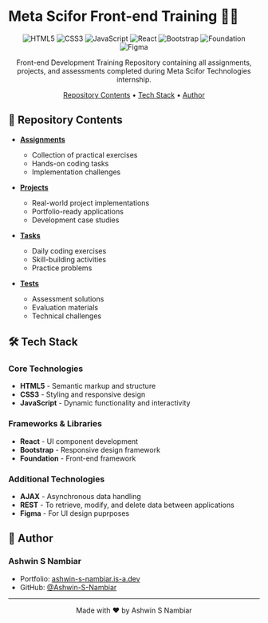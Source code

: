 # Meta Scifor Front-end Training 👨‍💻

<div align="center">

![HTML5](https://img.shields.io/badge/HTML5-E34F26?style=for-the-badge&logo=html5&logoColor=white)
![CSS3](https://img.shields.io/badge/CSS3-1572B6?style=for-the-badge&logo=css3&logoColor=white)
![JavaScript](https://img.shields.io/badge/JavaScript-F7DF1E?style=for-the-badge&logo=javascript&logoColor=black)
![React](https://img.shields.io/badge/React-20232A?style=for-the-badge&logo=react&logoColor=61DAFB)
![Bootstrap](https://img.shields.io/badge/Bootstrap-563D7C?style=for-the-badge&logo=bootstrap&logoColor=white)
![Foundation](https://img.shields.io/badge/Foundation-2C3333?style=for-the-badge&logo=foundation&logoColor=white)
![Figma](https://img.shields.io/badge/Figma-2C3333?style=for-the-badge&logo=figma&logoColor=white)

Front-end Development Training Repository containing all assignments, projects, and assessments completed during Meta Scifor Technologies internship.

[Repository Contents](#-repository-contents) • [Tech Stack](#-tech-stack) • [Author](#-author)

</div>

## 📂 Repository Contents

- **[Assignments](./Assignments)**
  - Collection of practical exercises
  - Hands-on coding tasks
  - Implementation challenges

- **[Projects](./Projects)**
  - Real-world project implementations
  - Portfolio-ready applications
  - Development case studies

- **[Tasks](./Tasks)**
  - Daily coding exercises
  - Skill-building activities
  - Practice problems

- **[Tests](./Tests)**
  - Assessment solutions
  - Evaluation materials
  - Technical challenges

## 🛠️ Tech Stack

### Core Technologies
- **HTML5** - Semantic markup and structure
- **CSS3** - Styling and responsive design
- **JavaScript** - Dynamic functionality and interactivity

### Frameworks & Libraries
- **React** - UI component development
- **Bootstrap** - Responsive design framework
- **Foundation** - Front-end framework

### Additional Technologies
- **AJAX** - Asynchronous data handling
- **REST** - To retrieve, modify, and delete data between applications
- **Figma** - For UI design puprposes

## 👤 Author

### Ashwin S Nambiar
- Portfolio: [ashwin-s-nambiar.is-a.dev](https://ashwin-s-nambiar.is-a.dev/)
- GitHub: [@Ashwin-S-Nambiar](https://github.com/Ashwin-S-Nambiar)

---

<div align="center">

Made with ❤️ by Ashwin S Nambiar

</div>
